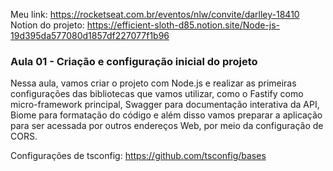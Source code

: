 Meu link: https://rocketseat.com.br/eventos/nlw/convite/darlley-18410
Notion do projeto: https://efficient-sloth-d85.notion.site/Node-js-19d395da577080d1857df227077f1b96

### Aula 01 - Criação e configuração inicial do projeto

Nessa aula, vamos criar o projeto com Node.js e realizar as primeiras configurações das bibliotecas que vamos utilizar, como o Fastify como micro-framework principal, Swagger para documentação interativa da API, Biome para formatação do código e além disso vamos preparar a aplicação para ser acessada por outros endereços Web, por meio da configuração de CORS.

Configurações de tsconfig: https://github.com/tsconfig/bases